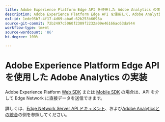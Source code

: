 ```yaml
---
title: Adobe Experience Platform Edge API を使用した Adobe Analytics の実装
description: Adobe Experience Platform Edge API を使用して、Adobe Analytics にデータを送信します。
exl-id: 1ede95b7-4f17-4d69-aba6-62b253b6693a
source-git-commit: 72b2497c5060f2309f2232a09e46166ac63da944
workflow-type: tm+mt
source-wordcount: '86'
ht-degree: 100%

---
```


# Adobe Experience Platform Edge API を使用した Adobe Analytics の実装

Adobe Experience Platform [Web SDK](../web-sdk/overview.md) または [Mobile SDK](../mobile-sdk/overview.md) の場合は、API を介して Edge Network に直接データを送信できます。

詳しくは、[Edge Network Server API ドキュメント](https://experienceleague.adobe.com/docs/experience-platform/edge-network-server-api/overview.html?lang=ja)、および[Adobe Analyticsとの統合](https://experienceleague.adobe.com/docs/experience-platform/edge-network-server-api/interacting-other-adobe-solutions/interacting-adobe-analytics.html?lang=ja)の例を参照してください。
